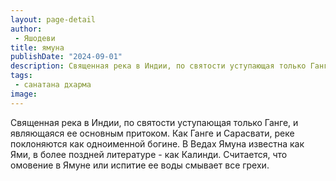 ```yaml
---
layout: page-detail
author:
 - Яшодеви
title: ямуна
publishDate: "2024-09-01"
description: Священная река в Индии, по святости уступающая только Ганге, и являющаяся ее основным притоком. Как Ганге и Сарасвати, реке поклоняются как одноименной богине. В Ведах Ямуна известна как Ями, в более поздней литературе - как Калинди. Считается, что омовение в Ямуне или испитие ее воды смывает все грехи.
tags:
 - санатана дхарма
image: 
---
```


Священная река в Индии, по святости уступающая только Ганге, и являющаяся ее основным притоком. Как Ганге и Сарасвати, реке поклоняются как одноименной богине. В Ведах Ямуна известна как Ями, в более поздней литературе - как Калинди. Считается, что омовение в Ямуне или испитие ее воды смывает все грехи.

